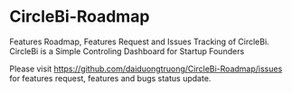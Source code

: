 # CircleBi-Roadmap
Features Roadmap, Features Request and Issues Tracking of CircleBi. CircleBi is a Simple Controling Dashboard for Startup Founders

Please visit https://github.com/daiduongtruong/CircleBi-Roadmap/issues for features request, features and bugs status update.
